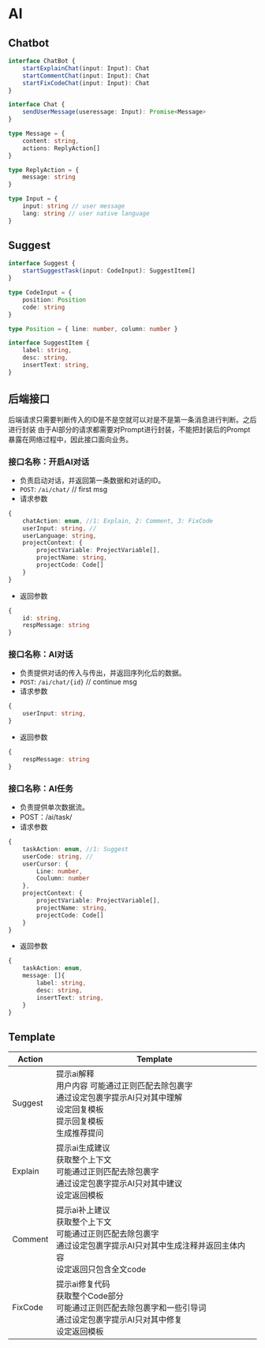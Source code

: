 # AI

## Chatbot

```typescript
interface ChatBot {
    startExplainChat(input: Input): Chat
    startCommentChat(input: Input): Chat
    startFixCodeChat(input: Input): Chat
}   

interface Chat {
    sendUserMessage(useressage: Input): Promise<Message>
}

type Message = {
    content: string,
    actions: ReplyAction[]
}

type ReplyAction = {
    message: string
}

type Input = {
    input: string // user message
    lang: string // user native language
}
```

## Suggest

```typescript
interface Suggest {
    startSuggestTask(input: CodeInput): SuggestItem[]
}

type CodeInput = {
    position: Position
    code: string
}

type Position = { line: number, column: number }

interface SuggestItem {
    label: string,
    desc: string,
    insertText: string,
}
```

## 后端接口

后端请求只需要判断传入的ID是不是空就可以对是不是第一条消息进行判断。之后进行封装
由于AI部分的请求都需要对Prompt进行封装，不能把封装后的Prompt暴露在网络过程中，因此接口面向业务。

### 接口名称：开启AI对话

- 负责启动对话，并返回第一条数据和对话的ID。
- `POST`: `/ai/chat/` // first msg
- 请求参数

```typescript
{
    chatAction: enum, //1: Explain, 2: Comment, 3: FixCode
    userInput: string, //
    userLanguage: string,
    projectContext: { 
        projectVariable: ProjectVariable[],
        projectName: string,
        projectCode: Code[]
    }
}
```

- 返回参数

```typescript
{
    id: string,
    respMessage: string   
}
```

### 接口名称：AI对话

- 负责提供对话的传入与传出，并返回序列化后的数据。
- `POST`: `/ai/chat/{id}` // continue msg
- 请求参数

```typescript
{
    userInput: string,
}
```

- 返回参数

```typescript
{
    respMessage: string   
}
```

### 接口名称：AI任务

- 负责提供单次数据流。
- POST：/ai/task/
- 请求参数

```typescript
{
    taskAction: enum, //1: Suggest
    userCode: string, //
    userCursor: {
        Line: number,
        Coulumn: number
    },
    projectContext: { 
        projectVariable: ProjectVariable[],
        projectName: string,
        projectCode: Code[]
    }
}
```

- 返回参数

```typescript
{
    taskAction: enum,
    message: []{
        label: string,
        desc: string,
        insertText: string,
    }
}
```

## Template

| Action | Template |
|- | - |
| Suggest | <div>提示ai解释</div> <div>用户内容 可能通过正则匹配去除包裹字</div> <div>通过设定包裹字提示AI只对其中理解</div> <div>设定回复模板</div> <div>提示回复模板</div> <div>生成推荐提问</div> |
| Explain |  <div>提示ai生成建议</div> <div>获取整个上下文</div> <div>可能通过正则匹配去除包裹字</div> <div>通过设定包裹字提示AI只对其中建议</div> <div>设定返回模板</div> |
| Comment |  <div>提示ai补上建议</div> <div>获取整个上下文</div> <div>可能通过正则匹配去除包裹字</div> <div>通过设定包裹字提示AI只对其中生成注释并返回主体内容</div> <div>设定返回只包含全文code</div> |
| FixCode | <div>提示ai修复代码</div> <div>获取整个Code部分</div> <div>可能通过正则匹配去除包裹字和一些引导词</div> <div>通过设定包裹字提示AI只对其中修复</div> <div>设定返回模板</div> |
